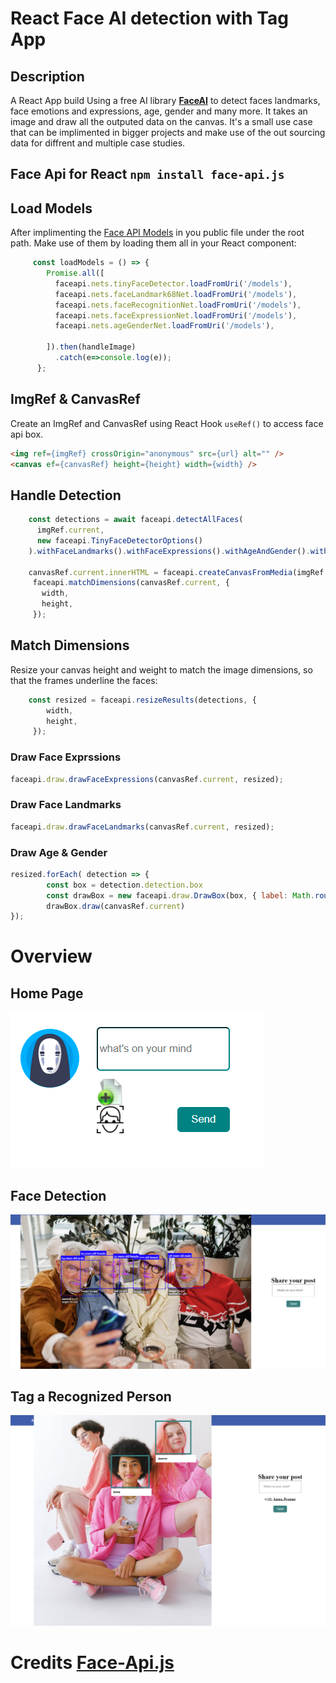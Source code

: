 # React Face AI detection with Tag App

## Description

A React App build Using a free AI library **[FaceAI](https://github.com/justadudewhohacks/face-api.js)** to detect faces landmarks, face emotions and expressions, age, gender and many more. It takes an image and draw all the outputed data on the canvas.
It's a small use case that can be implimented in bigger projects and make use of the out sourcing data for diffrent and multiple case studies.

## Face Api for React `npm install face-api.js`

## Load Models

After implimenting the [Face API Models](https://github.com/justadudewhohacks/face-api.js/weights) in you public file under the root path.
Make use of them by loading them all in your React component:

````javascript
     const loadModels = () => {
        Promise.all([
          faceapi.nets.tinyFaceDetector.loadFromUri('/models'),
          faceapi.nets.faceLandmark68Net.loadFromUri('/models'),
          faceapi.nets.faceRecognitionNet.loadFromUri('/models'),
          faceapi.nets.faceExpressionNet.loadFromUri('/models'),
          faceapi.nets.ageGenderNet.loadFromUri('/models'),
          
        ]).then(handleImage)
          .catch(e=>console.log(e));
      };
````

## ImgRef & CanvasRef

Create an ImgRef and CanvasRef using React Hook `useRef()` to access face api box.
```html
<img ref={imgRef} crossOrigin="anonymous" src={url} alt="" />
<canvas ef={canvasRef} height={height} width={width} />
```

## Handle Detection

````javascript
    const detections = await faceapi.detectAllFaces(
      imgRef.current, 
      new faceapi.TinyFaceDetectorOptions()
    ).withFaceLandmarks().withFaceExpressions().withAgeAndGender().withFaceDescriptors();
    
    canvasRef.current.innerHTML = faceapi.createCanvasFromMedia(imgRef.current);
     faceapi.matchDimensions(canvasRef.current, {
       width,
       height,
     });
````

## Match Dimensions

Resize your canvas height and weight to match the image dimensions, so that the frames underline the faces:

````javascript
    const resized = faceapi.resizeResults(detections, {
        width,
        height,
     });
````

### Draw Face Exprssions

````javascript
faceapi.draw.drawFaceExpressions(canvasRef.current, resized);
````

### Draw Face Landmarks

````javascript
faceapi.draw.drawFaceLandmarks(canvasRef.current, resized);
````

### Draw Age & Gender

````javascript
resized.forEach( detection => {
        const box = detection.detection.box
        const drawBox = new faceapi.draw.DrawBox(box, { label: Math.round(detection.age) + " years old " + detection.gender })
        drawBox.draw(canvasRef.current)
});

````

# Overview

## Home Page

![home](interface.png)

## Face Detection

![face](face.png)

## Tag a Recognized Person

![tag](tag.png)

# Credits [Face-Api.js](https://github.com/justadudewhohacks/face-api.js)
